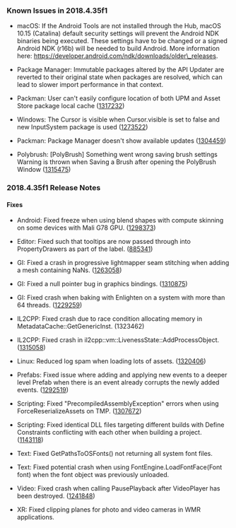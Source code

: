 ### Known Issues in 2018.4.35f1

*   macOS: If the Android Tools are not installed through the Hub, macOS 10.15 (Catalina) default security settings will prevent the Android NDK binaries being executed. These settings have to be changed or a signed Android NDK (r16b) will be needed to build Android. More information here: https://developer.android.com/ndk/downloads/older\_releases.
    
*   Package Manager: Immutable packages altered by the API Updater are reverted to their original state when packages are resolved, which can lead to slower import performance in that context.
    
*   Packman: User can't easily configure location of both UPM and Asset Store package local cache ([1317232](https://issuetracker.unity3d.com/issues/user-cant-easily-configure-location-of-both-upm-and-asset-store-package-local-cache))
    
*   Windows: The Cursor is visible when Cursor.visible is set to false and new InputSystem package is used ([1273522](https://issuetracker.unity3d.com/issues/the-cursor-dot-visible-equals-false-does-not-work-when-inputsystem-package-is-installed))
    
*   Packman: Package Manager doesn't show available updates ([1304459](https://issuetracker.unity3d.com/issues/package-manager-doesnt-show-available-updates))
    
*   Polybrush: \[PolyBrush\] Something went wrong saving brush settings Warning is thrown when Saving a Brush after opening the PolyBrush Window ([1315475](https://issuetracker.unity3d.com/issues/polybrush-something-went-wrong-saving-brush-settings-warning-is-thrown-when-saving-a-brush-after-opening-the-polybrush-window))
    

### 2018.4.35f1 Release Notes

#### Fixes

*   Android: Fixed freeze when using blend shapes with compute skinning on some devices with Mali G78 GPU. ([1298373](https://issuetracker.unity3d.com/issues/app-freezes-on-huawei-mate-40-pro-while-playing-multiple-blend-tree-animations))
    
*   Editor: Fixed such that tooltips are now passed through into PropertyDrawers as part of the label. ([885341](https://issuetracker.unity3d.com/issues/when-using-custom-propertydrawers-the-tooltip-field-of-the-serializedproperty-is-always-empty))
    
*   GI: Fixed a crash in progressive lightmapper seam stitching when adding a mesh containing NaNs. ([1263058](https://issuetracker.unity3d.com/issues/editor-crashes-while-baking-lights-when-progressive-cpu-slash-gpu-lightmapper-is-used-and-a-mesh-contains-nan-values))
    
*   GI: Fixed a null pointer bug in graphics bindings. ([1310875](https://issuetracker.unity3d.com/issues/crash-on-rendererscripting-updategimaterialsforrenderer-when-calling-updategimaterials-on-a-null-renderer))
    
*   GI: Fixed crash when baking with Enlighten on a system with more than 64 threads. ([1229259](https://issuetracker.unity3d.com/issues/100-percent-crash-when-baking-with-enlighten-on-a-system-with-more-than-64-threads))
    
*   IL2CPP: Fixed crash due to race condition allocating memory in MetadataCache::GetGenericInst. (1323462)
    
*   IL2CPP: Fixed crash in il2cpp::vm::LivenessState::AddProcessObject. ([1315058](https://issuetracker.unity3d.com/issues/crash-on-il2cpp-vm-livenessstate-addprocessobject-when-running-photon-bolt-server-and-reloading-scene-in-build))
    
*   Linux: Reduced log spam when loading lots of assets. ([1320406](https://issuetracker.unity3d.com/issues/linux-platformimageforiconforextension-editor-log-spam-when-closing-the-editor-after-importing-a-project))
    
*   Prefabs: Fixed issue where adding and applying new events to a deeper level Prefab when there is an event already corrupts the newly added events. ([1292519](https://issuetracker.unity3d.com/issues/adding-and-applying-new-events-to-a-deeper-level-prefab-when-there-is-an-event-already-corrupts-the-newly-added-events))
    
*   Scripting: Fixed "PrecompiledAssemblyException" errors when using ForceReserializeAssets on TMP. ([1307672](https://issuetracker.unity3d.com/issues/precompiledassemblyexception-errors-when-using-forcereserializeassets-on-tmp))
    
*   Scripting: Fixed identical DLL files targeting different builds with Define Constraints conflicting with each other when building a project. ([1143118](https://issuetracker.unity3d.com/issues/identical-dll-files-targeting-different-builds-with-define-constraints-conflict-with-each-other-when-building-a-project))
    
*   Text: Fixed GetPathsToOSFonts() not returning all system font files.
    
*   Text: Fixed potential crash when using FontEngine.LoadFontFace(Font font) when the font object was previously unloaded.
    
*   Video: Fixed crash when calling PausePlayback after VideoPlayer has been destroyed. ([1241848](https://issuetracker.unity3d.com/issues/crash-when-calling-pauseplayback-after-videoplayer-has-been-destroyed))
    
*   XR: Fixed clipping planes for photo and video cameras in WMR applications.